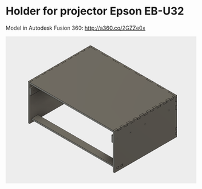 # Holder for projector Epson EB-U32

Model in Autodesk Fusion 360: http://a360.co/2GZZe0x

![Photo of model in Fusion](docs/Fusion_export.png)